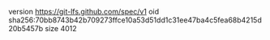 version https://git-lfs.github.com/spec/v1
oid sha256:70bb8743b42b709273ffce10a53d51dd1c31ee47ba4c5fea68b4215d20b5457b
size 4012
